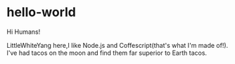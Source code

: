 # hello-world

Hi Humans!

LittleWhiteYang here,I like Node.js and Coffescript(that's what I'm made of!).
I've had tacos on the moon and find them far superior to Earth tacos.

